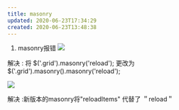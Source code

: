 ```yaml
---
title: masonry
updated: 2020-06-23T17:34:29
created: 2020-06-23T13:48:38
---
```


1.  masonry报错
![](C:\Users\hvgub\AppData\Local\Temp\第一笔记本\pandoc/media/image1.png)

解决 : 将 \$('.grid').masonry('reload'); 更改为　\$('.grid').masonry().masonry('reload');

![](C:\Users\hvgub\AppData\Local\Temp\第一笔记本\pandoc/media/image2.png)

解决 :新版本的masonry将"reloadItems" 代替了 ＂reload＂
